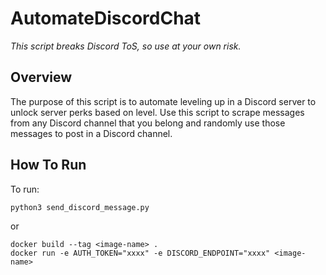 # AutomateDiscordChat
*This script breaks Discord ToS, so use at your own risk.*

## Overview

The purpose of this script is to automate leveling up in a Discord server to unlock server perks based on level.
Use this script to scrape messages from any Discord channel that you belong and randomly use those messages to post in a Discord channel.

## How To Run

To run:
```
python3 send_discord_message.py
```

or 
```
docker build --tag <image-name> .
docker run -e AUTH_TOKEN="xxxx" -e DISCORD_ENDPOINT="xxxx" <image-name>
```

